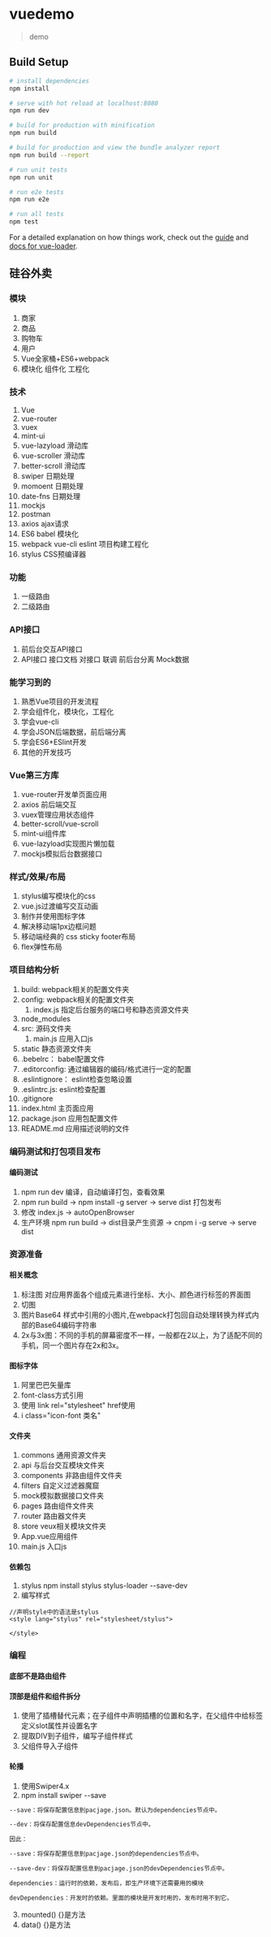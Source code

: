 # vuedemo

> demo

## Build Setup

``` bash
# install dependencies
npm install

# serve with hot reload at localhost:8080
npm run dev

# build for production with minification
npm run build

# build for production and view the bundle analyzer report
npm run build --report

# run unit tests
npm run unit

# run e2e tests
npm run e2e

# run all tests
npm test
```

For a detailed explanation on how things work, check out the [guide](http://vuejs-templates.github.io/webpack/) and [docs for vue-loader](http://vuejs.github.io/vue-loader).


## 硅谷外卖
### 模块
1. 商家
2. 商品
3. 购物车
4. 用户
5. Vue全家桶+ES6+webpack
6. 模块化 组件化 工程化

### 技术
1. Vue
2. vue-router
3. vuex
4. mint-ui 
5. vue-lazyload 滑动库
6. vue-scroller 滑动库
7. better-scroll 滑动库
8. swiper 日期处理
9. momoent 日期处理 
10. date-fns 日期处理
11. mockjs
12. postman
13. axios ajax请求
14. ES6 babel 模块化
15. webpack vue-cli eslint 项目构建工程化
16. stylus CSS预编译器

### 功能
1. 一级路由
2. 二级路由

### API接口
1. 前后台交互API接口
2. API接口 接口文档 对接口 联调 前后台分离 Mock数据

### 能学习到的
1. 熟悉Vue项目的开发流程
2. 学会组件化，模块化，工程化
3. 学会vue-cli
4. 学会JSON后端数据，前后端分离
5. 学会ES6+ESlint开发
6. 其他的开发技巧

### Vue第三方库
1. vue-router开发单页面应用
2. axios 前后端交互
3. vuex管理应用状态组件
4. better-scroll/vue-scroll
5. mint-ui组件库
6. vue-lazyload实现图片懒加载
7. mockjs模拟后台数据接口

### 样式/效果/布局
1. stylus编写模块化的css
2. vue.js过渡编写交互动画
3. 制作并使用图标字体
4. 解决移动端1px边框问题
5. 移动端经典的 css sticky footer布局
6. flex弹性布局

### 项目结构分析
1. build: webpack相关的配置文件夹
2. config: webpack相关的配置文件夹
    1. index.js 指定后台服务的端口号和静态资源文件夹
3. node_modules
4. src: 源码文件夹
    1. main.js 应用入口js
5. static 静态资源文件夹
6. .bebelrc： babel配置文件
7. .editorconfig: 通过编辑器的编码/格式进行一定的配置
8. .eslintignore： eslint检查忽略设置
9. .eslintrc.js: eslint检查配置
9. .gitignore
10. index.html 主页面应用
11. package.json 应用包配置文件
12. README.md 应用描述说明的文件

### 编码测试和打包项目发布
#### 编码测试
1. npm run dev 编译，自动编译打包，查看效果
2. npm run build -> npm install -g server -> serve dist 打包发布
3. 修改 index.js -> autoOpenBrowser
4. 生产环境 npm run build -> dist目录产生资源 -> cnpm i -g serve -> serve dist

### 资源准备
#### 相关概念
1. 标注图 对应用界面各个组成元素进行坐标、大小、颜色进行标签的界面图
2. 切图
3. 图片Base64 样式中引用的小图片,在webpack打包回自动处理转换为样式内部的Base64编码字符串
4. 2x与3x图：不同的手机的屏幕密度不一样，一般都在2以上，为了适配不同的手机，同一个图片存在2x和3x。

#### 图标字体
1. 阿里巴巴矢量库
2. font-class方式引用
3. 使用 link rel="stylesheet" href使用
4. i class="icon-font 类名"

#### 文件夹
1. commons 通用资源文件夹
2. api 与后台交互模块文件夹
3. components 非路由组件文件夹
4. filters 自定义过滤器魔窟
5. mock模拟数据接口文件夹
6. pages 路由组件文件夹
7. router 路由器文件夹
8. store veux相关模块文件夹
9. App.vue应用组件
10. main.js 入口js

#### 依赖包
1. stylus npm install stylus stylus-loader --save-dev
2. 编写样式
```
//声明style中的语法是stylus
<style lang="stylus" rel="stylesheet/stylus">

</style>
```

### 编程
#### 底部不是路由组件

#### 顶部是组件和组件拆分
1. 使用了插槽替代元素；在子组件中声明插槽的位置和名字，在父组件中给标签定义slot属性并设置名字
2. 提取DIV到子组件，编写子组件样式
3. 父组件导入子组件

#### 轮播
1. 使用Swiper4.x
2. npm install swiper --save
```bash
--save：将保存配置信息到pacjage.json。默认为dependencies节点中。

--dev：将保存配置信息devDependencies节点中。

因此：

--save：将保存配置信息到pacjage.json的dependencies节点中。

--save-dev：将保存配置信息到pacjage.json的devDependencies节点中。

dependencies：运行时的依赖，发布后，即生产环境下还需要用的模块

devDependencies：开发时的依赖。里面的模块是开发时用的，发布时用不到它。
```
3. mounted() {}是方法
4. data() {}是方法


